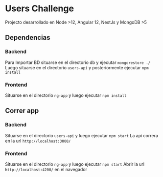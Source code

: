 # Users Challenge

Projecto desarrollado en Node >12, Angular 12, NestJs y MongoDB >5

## Dependencias

### Backend

Para Importar BD situarse en el directorio db y ejecutar `mongorestore ./`
Luego situarse en el directorio `users-api` y posteriormente ejecutar `npm install`

### Frontend

Situarse en el directorio `ng-app` y luego ejecutar `npm install`

## Correr app

### Backend

Situarse en el directorio `users-api` y luego ejecutar `npm start`
La api correra en la url `http://localhost:3000/`

### Frontend

Situarse en el directorio `ng-app` y luego ejecutar `npm start`
Abrir la url `http://localhost:4200/` en el navegador
